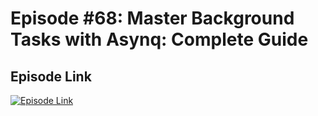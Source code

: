 # Episode #68: Master Background Tasks with Asynq: Complete Guide

## Episode Link
 [![Episode Link](https://d502jbuhuh9wk.cloudfront.net/courses/675fb2c3407192564e324dc8/675fb2c3407192564e324dc8_scaled_cover.jpg?v=3)](https://www.codeheim.io/courses/Episode-68-Master-Background-Tasks-with-Asynq-Complete-Guide-675fb2c3407192564e324dc8)
